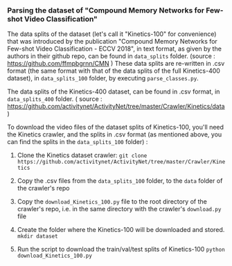 ### Parsing the dataset of "Compound Memory Networks for Few-shot Video Classification"

The data splits of the dataset (let's call it "Kinetics-100" for convenience) that was introduced by the publication "Compound Memory Networks for Few-shot Video Classification - ECCV 2018", in text format, as given by the authors in their github repo, can be found in `data_splits` folder. (source : https://github.com/ffmpbgrnn/CMN )
These data splits are re-written in .csv format (the same format with that of the data splits of the full Kinetics-400 dataset), in `data_splits_100` folder, by executing `parse_classes.py`.

The data splits of the Kinetics-400 dataset, can be found in .csv format, in `data_splits_400` folder. ( source : https://github.com/activitynet/ActivityNet/tree/master/Crawler/Kinetics/data )

To download the video files of the dataset splits of Kinetics-100, you'll need the Kinetics crawler, and the splits in .csv format (as mentioned above, you can find the splits in the `data_splits_100` folder) :
1. Clone the Kinetics dataset crawler:
``
git clone https://github.com/activitynet/ActivityNet/tree/master/Crawler/Kinetics
``

2. Copy the .csv files from the `data_splits_100` folder, to the `data` folder of the crawler's repo

3. Copy the `download_Kinetics_100.py` file to the root directory of the crawler's repo, i.e. in the same directory with the crawler's `download.py` file

4. Create the folder where the  Kinetics-100 will be downloaded and stored.
``
mkdir dataset
``

5. Run the script to download the train/val/test splits of Kinetics-100
``
python download_Kinetics_100.py
``
